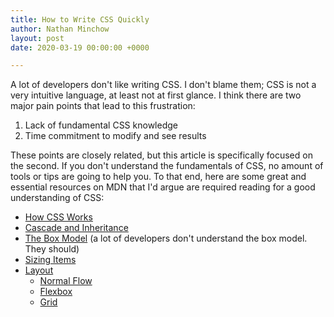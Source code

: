```yaml
---
title: How to Write CSS Quickly
author: Nathan Minchow
layout: post
date: 2020-03-19 00:00:00 +0000

---
```

A lot of developers don't like writing CSS. I don't blame them; CSS is not a very intuitive language, at least not at first glance. I think there are two major pain points that lead to this frustration:

1. Lack of fundamental CSS knowledge
2. Time commitment to modify and see results

These points are closely related, but this article is specifically focused on the second. If you don't understand the fundamentals of CSS, no amount of tools or tips are going to help you. To that end, here are some great and essential resources on MDN that I'd argue are required reading for a good understanding of CSS:

* [How CSS Works](https://developer.mozilla.org/en-US/docs/Learn/CSS/First_steps/How_CSS_works)
* [Cascade and Inheritance](https://developer.mozilla.org/en-US/docs/Learn/CSS/Building_blocks/Cascade_and_inheritance)
* [The Box Model](https://developer.mozilla.org/en-US/docs/Learn/CSS/Building_blocks/The_box_model) (a lot of developers don't understand the box model. They should)
* [Sizing Items](https://developer.mozilla.org/en-US/docs/Learn/CSS/Building_blocks/Sizing_items_in_CSS)
* [Layout](https://developer.mozilla.org/en-US/docs/Learn/CSS/CSS_layout)
  * [Normal Flow](https://developer.mozilla.org/en-US/docs/Learn/CSS/CSS_layout/Normal_Flow)
  * [Flexbox](https://developer.mozilla.org/en-US/docs/Learn/CSS/CSS_layout/Flexbox)
  * [Grid](https://developer.mozilla.org/en-US/docs/Learn/CSS/CSS_layout/Grids)